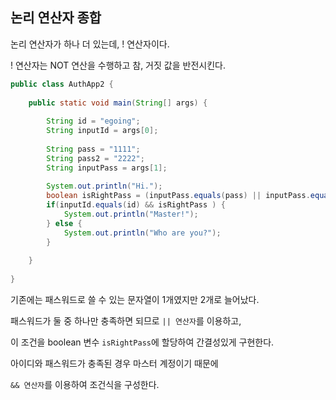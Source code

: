 ## 논리 연산자 종합

논리 연산자가 하나 더 있는데, ! 연산자이다.

! 연산자는 NOT 연산을 수행하고 참, 거짓 값을 반전시킨다.

 
```java
public class AuthApp2 {
 
    public static void main(String[] args) {
         
        String id = "egoing";
        String inputId = args[0];
         
        String pass = "1111";
        String pass2 = "2222";
        String inputPass = args[1];
         
        System.out.println("Hi.");
        boolean isRightPass = (inputPass.equals(pass) || inputPass.equals(pass2));
        if(inputId.equals(id) && isRightPass ) {
            System.out.println("Master!");
        } else {
            System.out.println("Who are you?");
        }       
 
    }
 
}
``` 

기존에는 패스워드로 쓸 수 있는 문자열이 1개였지만 2개로 늘어났다.

패스워드가 둘 중 하나만 충족하면 되므로 `|| 연산자`를 이용하고, 

이 조건을 boolean 변수 `isRightPass`에 할당하여 간결성있게 구현한다.

아이디와 패스워드가 충족된 경우 마스터 계정이기 때문에 

`&& 연산자`를 이용하여 조건식을 구성한다.
